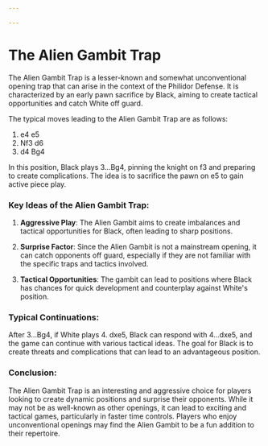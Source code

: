 ```yaml
---

---
```

# The Alien Gambit Trap

The Alien Gambit Trap is a lesser-known and somewhat unconventional opening trap that can arise in the context of the Philidor Defense. It is characterized by an early pawn sacrifice by Black, aiming to create tactical opportunities and catch White off guard.

The typical moves leading to the Alien Gambit Trap are as follows:

1. e4 e5
2. Nf3 d6
3. d4 Bg4

In this position, Black plays 3...Bg4, pinning the knight on f3 and preparing to create complications. The idea is to sacrifice the pawn on e5 to gain active piece play.

### Key Ideas of the Alien Gambit Trap:

1. **Aggressive Play**: The Alien Gambit aims to create imbalances and tactical opportunities for Black, often leading to sharp positions.

2. **Surprise Factor**: Since the Alien Gambit is not a mainstream opening, it can catch opponents off guard, especially if they are not familiar with the specific traps and tactics involved.

3. **Tactical Opportunities**: The gambit can lead to positions where Black has chances for quick development and counterplay against White's position.

### Typical Continuations:

After 3...Bg4, if White plays 4. dxe5, Black can respond with 4...dxe5, and the game can continue with various tactical ideas. The goal for Black is to create threats and complications that can lead to an advantageous position.

### Conclusion:

The Alien Gambit Trap is an interesting and aggressive choice for players looking to create dynamic positions and surprise their opponents. While it may not be as well-known as other openings, it can lead to exciting and tactical games, particularly in faster time controls. Players who enjoy unconventional openings may find the Alien Gambit to be a fun addition to their repertoire.
